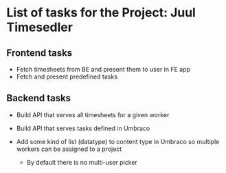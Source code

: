# List of tasks for the Project: Juul Timesedler

## Frontend tasks
* Fetch timesheets from BE and present them to user in FE app
* Fetch and present predefined tasks

## Backend tasks
* Build API that serves all timesheets for a given worker
* Build API that serves tasks defined in Umbraco

* Add some kind of list (datatype) to content type in Umbraco so multiple workers can be assigned to a project
  * By default there is no multi-user picker